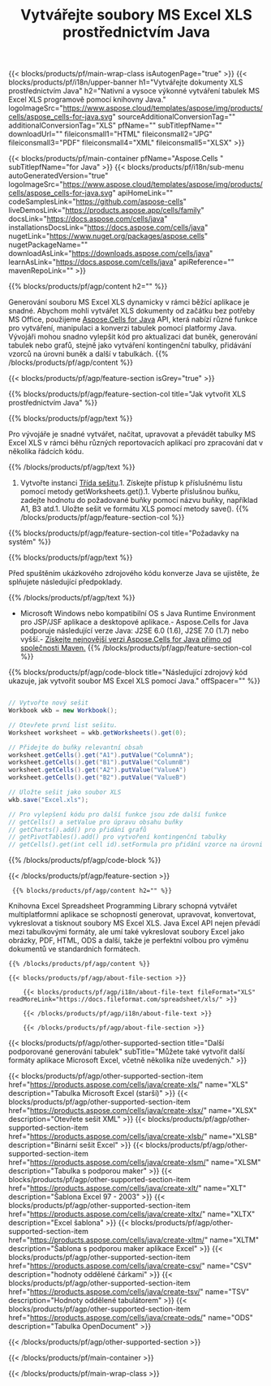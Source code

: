 ﻿---
title: Vytvářejte soubory MS Excel XLS prostřednictvím Java 
url: /cs/java/create-xls/ 
description: Java Ukázkový kód pro generování dokumentů XLS. Tento kód použijte k vytváření souborů MS Excel XLS v desktopové nebo webové aplikaci založené na Java.
---
{{< blocks/products/pf/main-wrap-class isAutogenPage="true" >}}
{{< blocks/products/pf/i18n/upper-banner h1="Vytvářejte dokumenty XLS prostřednictvím Java" h2="Nativní a vysoce výkonné vytváření tabulek MS Excel XLS programově pomocí knihovny Java." logoImageSrc="https://www.aspose.cloud/templates/aspose/img/products/cells/aspose_cells-for-java.svg" sourceAdditionalConversionTag="" additionalConversionTag="XLS" pfName="" subTitlepfName="" downloadUrl="" fileiconsmall1="HTML" fileiconsmall2="JPG" fileiconsmall3="PDF" fileiconsmall4="XML" fileiconsmall5="XLSX" >}}

{{< blocks/products/pf/main-container pfName="Aspose.Cells " subTitlepfName="for Java" >}}
{{< blocks/products/pf/i18n/sub-menu autoGeneratedVersion="true" logoImageSrc="https://www.aspose.cloud/templates/aspose/img/products/cells/aspose_cells-for-java.svg" apiHomeLink="" codeSamplesLink="https://github.com/aspose-cells" liveDemosLink="https://products.aspose.app/cells/family" docsLink="https://docs.aspose.com/cells/java" installationsDocsLink="https://docs.aspose.com/cells/java" nugetLink="https://www.nuget.org/packages/aspose.cells" nugetPackageName="" downloadAsLink="https://downloads.aspose.com/cells/java" learnAsLink="https://docs.aspose.com/cells/java" apiReference="" mavenRepoLink="" >}}

{{% blocks/products/pf/agp/content h2="" %}}

 Generování souboru MS Excel XLS dynamicky v rámci běžící aplikace je snadné. Abychom mohli vytvářet XLS dokumenty od začátku bez potřeby MS Office, použijeme
 [Aspose.Cells for Java](https://products.aspose.com/cells/java) 
 API, která nabízí různé funkce pro vytváření, manipulaci a konverzi tabulek pomocí platformy Java. Vývojáři mohou snadno vylepšit kód pro aktualizaci dat buněk, generování tabulek nebo grafů, stejně jako vytváření kontingenční tabulky, přidávání vzorců na úrovni buněk a další v tabulkách.
{{% /blocks/products/pf/agp/content %}}

{{< blocks/products/pf/agp/feature-section isGrey="true" >}}

{{% blocks/products/pf/agp/feature-section-col title="Jak vytvořit XLS prostřednictvím Java" %}}

{{% blocks/products/pf/agp/text %}}

 Pro vývojáře je snadné vytvářet, načítat, upravovat a převádět tabulky MS Excel XLS v rámci běhu různých reportovacích aplikací pro zpracování dat v několika řádcích kódu.

{{% /blocks/products/pf/agp/text %}}

1. Vytvořte instanci [Třída sešitu](https://apireference.aspose.com/cells/java/com.aspose.cells/Workbook).1. Získejte přístup k příslušnému listu pomocí metody getWorksheets.get().1. Vyberte příslušnou buňku, zadejte hodnotu do požadované buňky pomocí názvu buňky, například A1, B3 atd.1. Uložte sešit ve formátu XLS pomocí metody save().
{{% /blocks/products/pf/agp/feature-section-col %}}

{{% blocks/products/pf/agp/feature-section-col title="Požadavky na systém" %}}

{{% blocks/products/pf/agp/text %}}

Před spuštěním ukázkového zdrojového kódu konverze Java se ujistěte, že splňujete následující předpoklady.  

{{% /blocks/products/pf/agp/text %}}

- Microsoft Windows nebo kompatibilní OS s Java Runtime Environment pro JSP/JSF aplikace a desktopové aplikace.- Aspose.Cells for Java podporuje následující verze Java: J2SE 6.0 (1.6), J2SE 7.0 (1.7) nebo vyšší.- [Získejte nejnovější verzi Aspose.Cells for Java přímo od společnosti Maven.](https://docs.aspose.com/cells/java/installation/) 
{{% /blocks/products/pf/agp/feature-section-col %}}

{{% blocks/products/pf/agp/code-block title="Následující zdrojový kód ukazuje, jak vytvořit soubor MS Excel XLS pomocí Java." offSpacer="" %}}

```cs

// Vytvořte nový sešit
Workbook wkb = new Workbook();

// Otevřete první list sešitu.
Worksheet worksheet = wkb.getWorksheets().get(0);

// Přidejte do buňky relevantní obsah
worksheet.getCells().get("A1").putValue("ColumnA");
worksheet.getCells().get("B1").putValue("ColumnB")
worksheet.getCells().get("A2").putValue("ValueA")
worksheet.getCells().get("B2").putValue("ValueB")

// Uložte sešit jako soubor XLS
wkb.save("Excel.xls"); 

// Pro vylepšení kódu pro další funkce jsou zde další funkce
// getCells() a setValue pro úpravu obsahu buňky
// getCharts().add() pro přidání grafů
// getPivotTables().add() pro vytvoření kontingenční tabulky
// getCells().get(int cell id).setFormula pro přidání vzorce na úrovni buňky


```

{{% /blocks/products/pf/agp/code-block %}}

{{< /blocks/products/pf/agp/feature-section >}}

<!-- aboutfile Starts -->

     
     {{% blocks/products/pf/agp/content h2="" %}}

 Knihovna Excel Spreadsheet Programming Library schopná vytvářet multiplatformní aplikace se schopností generovat, upravovat, konvertovat, vykreslovat a tisknout soubory MS Excel XLS. Java Excel API nejen převádí mezi tabulkovými formáty, ale umí také vykreslovat soubory Excel jako obrázky, PDF, HTML, ODS a další, takže je perfektní volbou pro výměnu dokumentů ve standardních formátech.



    {{% /blocks/products/pf/agp/content %}}

    {{< blocks/products/pf/agp/about-file-section >}}

        {{< blocks/products/pf/agp/i18n/about-file-text fileFormat="XLS" readMoreLink="https://docs.fileformat.com/spreadsheet/xls/" >}}

        {{< /blocks/products/pf/agp/i18n/about-file-text >}}

        {{< /blocks/products/pf/agp/about-file-section >}}

          

<!-- aboutfile Ends -->

{{< blocks/products/pf/agp/other-supported-section title="Další podporované generování tabulek" subTitle="Můžete také vytvořit další formáty aplikace Microsoft Excel, včetně několika níže uvedených." >}}

{{< blocks/products/pf/agp/other-supported-section-item href="https://products.aspose.com/cells/java/create-xls/" name="XLS" description="Tabulka Microsoft Excel (starší)" >}} 
{{< blocks/products/pf/agp/other-supported-section-item href="https://products.aspose.com/cells/java/create-xlsx/" name="XLSX" description="Otevřete sešit XML" >}} 
{{< blocks/products/pf/agp/other-supported-section-item href="https://products.aspose.com/cells/java/create-xlsb/" name="XLSB" description="Binární sešit Excel" >}} 
{{< blocks/products/pf/agp/other-supported-section-item href="https://products.aspose.com/cells/java/create-xlsm/" name="XLSM" description="Tabulka s podporou maker" >}} 
{{< blocks/products/pf/agp/other-supported-section-item href="https://products.aspose.com/cells/java/create-xlt/" name="XLT" description="Šablona Excel 97 - 2003" >}} 
{{< blocks/products/pf/agp/other-supported-section-item href="https://products.aspose.com/cells/java/create-xltx/" name="XLTX" description="Excel šablona" >}} 
{{< blocks/products/pf/agp/other-supported-section-item href="https://products.aspose.com/cells/java/create-xltm/" name="XLTM" description="Šablona s podporou maker aplikace Excel" >}} 
{{< blocks/products/pf/agp/other-supported-section-item href="https://products.aspose.com/cells/java/create-csv/" name="CSV" description="hodnoty oddělené čárkami" >}} 
{{< blocks/products/pf/agp/other-supported-section-item href="https://products.aspose.com/cells/java/create-tsv/" name="TSV" description="Hodnoty oddělené tabulátorem" >}} 
{{< blocks/products/pf/agp/other-supported-section-item href="https://products.aspose.com/cells/java/create-ods/" name="ODS" description="Tabulka OpenDocument" >}} 

{{< /blocks/products/pf/agp/other-supported-section >}}

{{< /blocks/products/pf/main-container >}}
    
{{< /blocks/products/pf/main-wrap-class >}}

